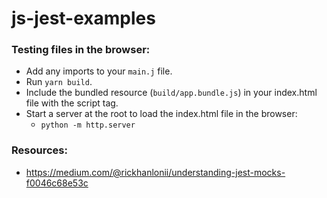 # js-jest-examples

### Testing files in the browser:
* Add any imports to your `main.j` file.
* Run `yarn build`.
* Include the bundled resource (`build/app.bundle.js`) in your index.html file with the script tag.
* Start a server at the root to load the index.html file in the browser:
  * `python -m http.server`
 
### Resources:
* https://medium.com/@rickhanlonii/understanding-jest-mocks-f0046c68e53c
